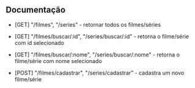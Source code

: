 ## Documentação

- [GET] "/filmes", "/series" - retornar todos os filmes/séries

- [GET] "/filmes/buscar/:id", "/series/buscar/:id" - retorna o filme/série com id selecionado

- [GET] "/filmes/buscar/:nome", "/series/buscar/:nome" - retorna o filme/série com nome selecionado

- [POST] "/filmes/cadastrar", "/series/cadastrar" - cadastra um novo filme/série